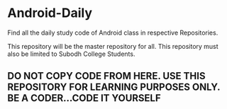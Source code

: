 # Android-Daily
Find all the daily study code of Android class in respective Repositories.

This repository  will be the master repository for all. 
This repository must also be limited to Subodh College Students.

<h2>DO NOT COPY CODE FROM HERE.
  USE THIS REPOSITORY FOR LEARNING PURPOSES ONLY.
  BE A CODER...CODE IT YOURSELF</h2>
